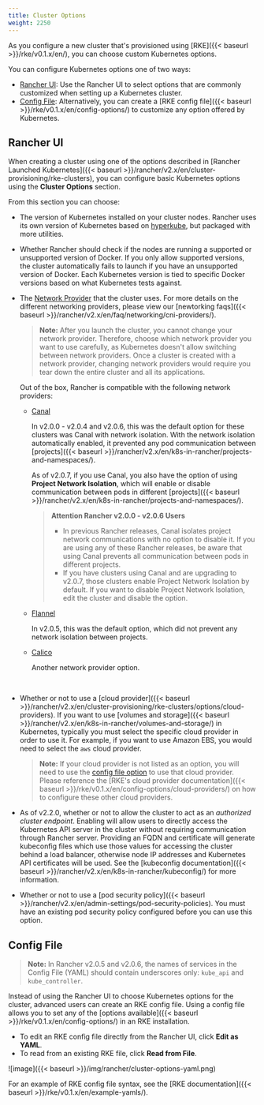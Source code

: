 ```yaml
---
title: Cluster Options
weight: 2250
---
```


As you configure a new cluster that's provisioned using [RKE]({{< baseurl >}}/rke/v0.1.x/en/), you can choose custom Kubernetes options.

You can configure Kubernetes options one of two ways:

- [Rancher UI](#rancher-ui): Use the Rancher UI to select options that are commonly customized when setting up a Kubernetes cluster.
- [Config File](#config-file): Alternatively, you can create a [RKE config file]({{< baseurl >}}/rke/v0.1.x/en/config-options/) to customize any option offered by Kubernetes.

## Rancher UI

When creating a cluster using one of the options described in [Rancher Launched Kubernetes]({{< baseurl >}}/rancher/v2.x/en/cluster-provisioning/rke-clusters), you can configure basic Kubernetes options using the **Cluster Options** section.

From this section you can choose:

- The version of Kubernetes installed on your cluster nodes. Rancher uses its own version of Kubernetes based on [hyperkube](https://hub.docker.com/r/kubernetesonarm/hyperkube/), but packaged with more utilities.

- Whether Rancher should check if the nodes are running a supported or unsupported version of Docker. If you only allow supported versions, the cluster automatically fails to launch if you have an unsupported version of Docker. Each Kubernetes version is tied to specific Docker versions based on what Kubernetes tests against.

- The [Network Provider](https://kubernetes.io/docs/concepts/cluster-administration/networking/) that the cluster uses. For more details on the different networking providers, please view our [newtorking faqs]({{< baseurl >}}/rancher/v2.x/en/faq/networking/cni-providers/).

    >**Note:** After you launch the cluster, you cannot change your network provider. Therefore, choose which network provider you want to use carefully, as Kubernetes doesn't allow switching between network providers. Once a cluster is created with a network provider, changing network providers would require you  tear down the entire cluster and all its applications.

    Out of the box, Rancher is compatible with the following network providers:

    - <a id="canal"></a>[Canal](https://github.com/projectcalico/canal)

        In v2.0.0 - v2.0.4 and v2.0.6, this was the default option for these clusters was Canal with network isolation. With the network isolation automatically enabled, it prevented any pod communication between [projects]({{< baseurl >}}/rancher/v2.x/en/k8s-in-rancher/projects-and-namespaces/).

        As of v2.0.7, if you use Canal, you also have the option of using **Project Network Isolation**, which will enable or disable communication between pods in different [projects]({{< baseurl >}}/rancher/v2.x/en/k8s-in-rancher/projects-and-namespaces/).

        >**Attention Rancher v2.0.0 - v2.0.6 Users**
        >
        >- In previous Rancher releases, Canal isolates project network communications with no option to disable it. If you are using any of these Rancher releases, be aware that using Canal prevents all communication between pods in different projects.
        >- If you have clusters using Canal and are upgrading to v2.0.7, those clusters enable Project Network Isolation by default. If you want to disable Project Network Isolation, edit the cluster and disable the option.


    - [Flannel](https://github.com/coreos/flannel#flannel)

         In v2.0.5, this was the default option, which did not prevent any network isolation between projects.

    - [Calico](https://docs.projectcalico.org/v3.1/introduction/)

        Another network provider option.

<br/>

- Whether or not to use a [cloud provider]({{< baseurl >}}/rancher/v2.x/en/cluster-provisioning/rke-clusters/options/cloud-providers). If you want to use [volumes and storage]({{< baseurl >}}/rancher/v2.x/en/k8s-in-rancher/volumes-and-storage/) in Kubernetes, typically you must select the specific cloud provider in order to use it. For example, if you want to use Amazon EBS, you would need to select the `aws` cloud provider.

    >**Note:** If your cloud provider is not listed as an option, you will need to use the [config file option](#config-file) to use that cloud provider. Please reference the [RKE's cloud provider documentation]({{< baseurl >}}/rke/v0.1.x/en/config-options/cloud-providers/) on how to configure these other cloud providers.

- As of v2.2.0, whether or not to allow the cluster to act as an _authorized cluster endpoint_. Enabling will allow users to directly access the Kubernetes API server in the cluster without requiring communication through Rancher server. Providing an FQDN and certificate will generate kubeconfig files which use those values for accessing the cluster behind a load balancer, otherwise node IP addresses and Kubernetes API certificates will be used. See the [kubeconfig documentation]({{< baseurl >}}/rancher/v2.x/en/k8s-in-rancher/kubeconfig/) for more information.

- Whether or not to use a [pod security policy]({{< baseurl >}}/rancher/v2.x/en/admin-settings/pod-security-policies). You must have an existing pod security policy configured before you can use this option.

## Config File

>**Note:** In Rancher v2.0.5 and v2.0.6, the names of services in the Config File (YAML) should contain underscores only: `kube_api` and `kube_controller`.

Instead of using the Rancher UI to choose Kubernetes options for the cluster, advanced users can create an RKE config file. Using a config file allows you to set any of the [options available]({{< baseurl >}}/rke/v0.1.x/en/config-options/) in an RKE installation.

- To edit an RKE config file directly from the Rancher UI, click **Edit as YAML**.
- To read from an existing RKE file, click **Read from File**.

![image]({{< baseurl >}}/img/rancher/cluster-options-yaml.png)

For an example of RKE config file syntax, see the [RKE documentation]({{< baseurl >}}/rke/v0.1.x/en/example-yamls/).  
